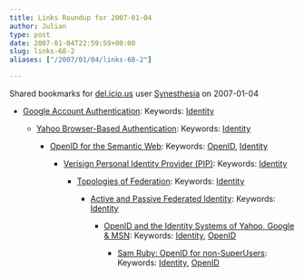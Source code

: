 ```yaml
---
title: Links Roundup for 2007-01-04
author: Julian
type: post
date: 2007-01-04T22:59:59+00:00
slug: links-68-2 
aliases: ["/2007/01/04/links-68-2"]

---
```

Shared bookmarks for [del.icio.us][1] user  [Synesthesia][2] on 2007-01-04

  * [Google Account Authentication][3]: 
    Keywords: [Identity][4]</li> 
    
      * [Yahoo Browser-Based Authentication][5]: 
        Keywords: [Identity][4]</li> 
        
          * [OpenID for the Semantic Web][6]: 
            Keywords: [OpenID][7], [Identity][4]</li> 
            
              * [Verisign Personal Identity Provider (PIP)][8]: 
                Keywords: [Identity][4]</li> 
                
                  * [Topologies of Federation][9]: 
                    Keywords: [Identity][4]</li> 
                    
                      * [Active and Passive Federated Identity][10]: 
                        Keywords: [Identity][4]</li> 
                        
                          * [OpenID and the Identity Systems of Yahoo, Google & MSN][11]: 
                            Keywords: [Identity][4], [OpenID][7]</li> 
                            
                              * [Sam Ruby: OpenID for non-SuperUsers][12]: 
                                Keywords: [Identity][4], [OpenID][7]</li> </ul>

 [1]: https://del.icio.us/
 [2]: https://del.icio.us/synesthesia
 [3]: https://code.google.com/apis/accounts/Authentication.html "https://code.google.com/apis/accounts/Authentication.html"
 [4]: https://del.icio.us/synesthesia/Identity
 [5]: https://developer.yahoo.com/auth/ "https://developer.yahoo.com/auth/"
 [6]: https://www.geospatialsemanticweb.com/2006/10/25/openid-for-the-semantic-web "https://www.geospatialsemanticweb.com/2006/10/25/openid-for-the-semantic-web"
 [7]: https://del.icio.us/synesthesia/OpenID
 [8]: https://pip.verisignlabs.com/ "https://pip.verisignlabs.com/"
 [9]: https://blog.pingidentity.com/blog/default/?permalink=Topologies_of_Federation.html "https://blog.pingidentity.com/blog/default/?permalink=Topologies_of_Federation.html"
 [10]: https://blog.pingidentity.com/blog/default/?permalink=Active_and_Passive_Federation.html "https://blog.pingidentity.com/blog/default/?permalink=Active_and_Passive_Federation.html"
 [11]: https://www.readwriteweb.com/archives/openid_vs_bigco.php "https://www.readwriteweb.com/archives/openid_vs_bigco.php"
 [12]: https://www.intertwingly.net/blog/2007/01/03/OpenID-for-non-SuperUsers "https://www.intertwingly.net/blog/2007/01/03/OpenID-for-non-SuperUsers"